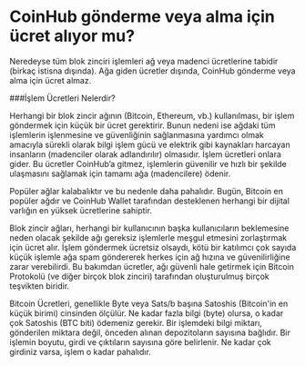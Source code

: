 # CoinHub gönderme veya alma için ücret alıyor mu?

Neredeyse tüm blok zinciri işlemleri ağ veya madenci ücretlerine tabidir (birkaç istisna dışında). Ağa giden ücretler dışında, CoinHub gönderme veya alma için ücret almaz.

###İşlem Ücretleri Nelerdir?

Herhangi bir blok zincir ağının (Bitcoin, Ethereum, vb.) kullanılması, bir işlem göndermek için küçük bir ücret gerektirir. Bunun nedeni ise ağdaki tüm işlemlerin işlenmesine ve güvenliğinin sağlanmasına yardımcı olmak amacıyla sürekli olarak bilgi işlem gücü ve elektrik gibi kaynakları harcayan insanların (madenciler olarak adlandırılır) olmasıdır. İşlem ücretleri onlara gider. Bu ücretler CoinHub’a gitmez, işlemlerin güvenilir ve hızlı bir şekilde ulaşmasını sağlamak için tamamı ağa (madencilere) ödenir.

Popüler ağlar kalabalıktır ve bu nedenle daha pahalıdır. Bugün, Bitcoin en popüler ağdır ve CoinHub Wallet tarafından desteklenen herhangi bir dijital varlığın en yüksek ücretlerine sahiptir.

Blok zincir ağları, herhangi bir kullanıcının başka kullanıcıların beklemesine neden olacak şekilde ağı gereksiz işlemlerle meşgul etmesini zorlaştırmak için ücret alır. İşlem göndermek ücretsiz olsaydı, kötü bir katılımcı çok sayıda küçük işlemle ağa spam göndererek herkes için ağ hızına ve güvenilirliğine zarar verebilirdi. Bu bakımdan ücretler, ağı güvenli hale getirmek için Bitcoin Protokolü (ve diğer birçok blok zinciri) tarafından oluşturulmuş birçok teşvikten biridir.

Bitcoin Ücretleri, genellikle Byte veya Sats/b başına Satoshis (Bitcoin'in en küçük birimi) cinsinden ölçülür. Ne kadar fazla bilgi (byte) olursa, o kadar çok Satoshis (BTC biti) ödemeniz gerekir. Bir işlemdeki bilgi miktarı, gönderilen miktara değil, önceden alınan depozitoların sayısına bağlıdır. Bir işlemin boyutu, girdi ve çıktıların sayısına göre belirlenir. Ne kadar çok girdiniz varsa, işlem o kadar pahalıdır.
